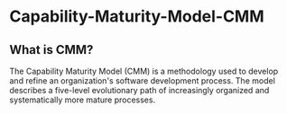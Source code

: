 # Capability-Maturity-Model-CMM
## What is CMM?
The Capability Maturity Model (CMM) is a methodology used to develop and refine an organization's software development process. The model describes a five-level evolutionary path of increasingly organized and systematically more mature processes. 
